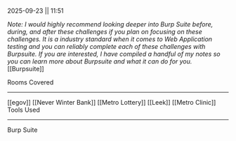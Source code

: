 2025-09-23 || 11:51

*Note: I would highly recommend looking deeper into Burp Suite before, during, and after these challenges if you plan on focusing on these challenges. It is a industry standard when it comes to Web Application testing and you can reliably complete each of these challenges with Burpsuite. If you are interested, I have compiled a handful of my notes so you can learn more about Burpsuite and what it can do for you.*
[[Burpsuite]]

Rooms Covered
***
[[egov]]
[[Never Winter Bank]]
[[Metro Lottery]]
[[Leek]]
[[Metro Clinic]]
Tools Used
***
Burp Suite